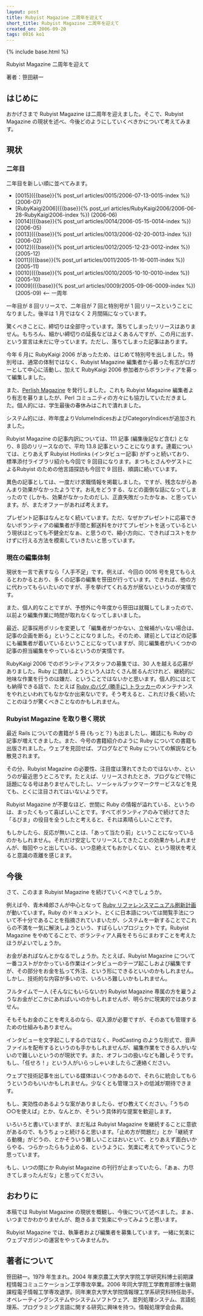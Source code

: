 ```yaml
---
layout: post
title: Rubyist Magazine 二周年を迎えて
short_title: Rubyist Magazine 二周年を迎えて
created_on: 2006-09-20
tags: 0016 ko1
---
```

{% include base.html %}


Rubyist Magazine 二周年を迎えて

著者：笹田耕一

## はじめに

おかげさまで Rubyist Magazine は二周年を迎えました。そこで、Rubyist Magazine の現状を述べ、今後どのようにしていくべきかについて考えてみます。

## 現状

### 二年目

二年目を新しい順に並べてみます。

* [0015]({{base}}{% post_url articles/0015/2006-07-13-0015-index %}) (2006-07)
* [RubyKaigi2006]({{base}}{% post_url articles/RubyKaigi2006/2006-06-28-RubyKaigi2006-index %}) (2006-06)
* [0014]({{base}}{% post_url articles/0014/2006-05-15-0014-index %}) (2006-05)
* [0013]({{base}}{% post_url articles/0013/2006-02-20-0013-index %}) (2006-02)
* [0012]({{base}}{% post_url articles/0012/2005-12-23-0012-index %}) (2005-12)
* [0011]({{base}}{% post_url articles/0011/2005-11-16-0011-index %}) (2005-11)
* [0010]({{base}}{% post_url articles/0010/2005-10-10-0010-index %}) (2005-10)
* [0009]({{base}}{% post_url articles/0009/2005-09-06-0009-index %}) (2005-09) &lt;-- 一周年


一年目が 8 回リリースで、二年目が 7 回と特別号が 1 回リリースということになりました。後半は 1 月ではなく 2 月間隔になっています。

驚くべきことに、締切りは全部守っています。落ちてしまったリリースはありません。もちろん、細かい締切りの延長などはよくあるんですが、この月に出す、という宣言は未だに守っています。ただし、落ちてしまった記事はあります。

今年 6 月に RubyKaigi 2006 があったため、はじめて特別号を出しました。特別号は、通常の体制ではなく、Rubyist Magazine 編集者から募った有志がロガーとして中心に活動し、加えて RubyKaigi 2006 参加者からボランティアを募って編集しました。

また、[Perlish Magazine](http://jp.rubyist.net/PerlMa/) を発行しました。これも Rubyist Magazine 編集者より有志を募りましたが、Perl コミュニティの方々にも協力していただきました。個人的には、学生最後の春休みはこれで潰れました。

システム的には、昨年度よりVolumeIndicesおよびCategoryIndicesが追加されました。

Rubyist Magazine の記事内訳については、111 記事 (編集後記など含む) となり、8 回のリリースなので、平均 13.8 記事ということになります。連載については、とりあえず Rubyist Hotlinks (インタビュー記事) がずっと続いており、標準添付ライブラリ紹介も今回で 9 回目になります。まつもとさんやゲストによるRubyist のための他言語探訪も今回で 9 回目、順調に続いています。

異色の記事としては、一度だけ求職情報を掲載しました。ですが、残念ながらあんまり効果がなかったようです。お礼をどうする、などの面倒な話になってしまったので (しかも、効果がなかったのだし)、正直失敗だったかなぁ、と思っています。が、またオファーがあれば考えます。

プレゼント記事はなんとなく続いています。ただ、なぜかプレゼントに応募できないボランティアの編集者が手間と郵送料をかけてプレゼントを送っているという現状はとっても不健全だなぁ、と思うので、縮小方向に、できればコストをかけずに行える方法を模索していきたいと思っています。

### 現在の編集体制

現状を一言で表すなら「人手不足」です。例えば、今回の 0016 号を見てもらえるとわかるとおり、多くの記事の編集を笹田が行っています。できれば、他の方に代わってもらいたいのですが、手を挙げてくれる方が居ないというのが実情です。

また、個人的なことですが、予想外に今年度から笹田は就職してしまったので、以前より編集作業に時間が取れなくなってしまいました。

最近、記事採用ポリシを変更して「編集者がつかない、立候補がいない場合は、記事の企画を断る」ということになりました。そのため、建前としてはどの記事にも編集者が着いているということになっていますが、同じ編集者がいくつかの記事の担当編集をやっているというのが実情です。

RubyKaigi 2006 でのボランティアスタッフの募集では、30 人を越える応募がありました。Ruby に貢献しようという人はたくさん居るんだけれど、継続的に地味な作業を行うのは嫌だ、ということではないかと思います。個人的にはとても納得できる話で、たとえば [Ruby のバグ (勝手に) トラッカー](http://mput.dip.jp/rubybugs/)のメンテナンスをやれといわれてもなかなか出来ないです。そう考えると、これだけ長く続いたことのほうが驚くべきことなのかもしれません。

### Rubyist Magazine を取り巻く現状

最近 Rails についての書籍が 5 冊 (もっと？) も出ましたし、雑誌にも Ruby の記事が増えてきました。また、今号の書籍紹介のように Ruby についての書籍も出版されました。ウェブを見回せば、ブログなどで Ruby についての解説なども散見されます。

その分、Rubyist Magazine の必要性、注目度は薄れてきたのではないか、というのが最近思うところです。たとえば、リリースされたとき、ブログなどで特に話題になる号はありませんでしたし、ソーシャルブックマークサービスなどを見ても、とくに注目されてはいないようです。

Rubyist Magazine が不要なほど、世間に Ruby の情報が溢れている、というのは、まったくもって喜ばしいことです。すべてボランティアのみで続けてきた「るびま」の役目を全うしたと考えると、それは素晴らしいことです。

もしかしたら、反応が無いことは、「あって当たり前」ということになっているのかもしれません。それだけ安定してリリースしてきたことの効果かもしれませんが、毎回やっと出している、いつ息絶えてもおかしくない、という現状を考えると意識の乖離を感じます。

## 今後

さて、このまま Rubyist Magazine を続けていくべきでしょうか。

例えば今、青木峰郎さんが中心となって [Ruby リファレンスマニュアル刷新計画](http://www.fdiary.net/ml/ruby-reference-manual/msg/46)が動いています。Ruby のドキュメント、とくに日本語については閲覧手法について不十分であることを指摘されていまいたが、システムを一新することでこれらの不満を一気に解決しようという、すばらしいプロジェクトです。Rubyist Magazine をやめてることで、ボランティア人員をそちらにまわすことを考えたほうがよいでしょうか。

お金があればなんとかなるでしょうか。たとえば、Rubyist Magazine について一番コストがかかっている作業はインタビューのテープ起こしおよび編集ですが、その部分をお金を払って外注、という形にできるといいのかもしれません。しかし、技術的な内容が多いので、いろいろ難しいかもしれません。

フルタイムで一人 (そんなにもいらないか) Rubyist Magazine 専属の方を雇うようなお金がどこかにあればいいのかもしれませんが、明らかに現実的ではありません。

そもそもお金のことを考えるのなら、収入源が必要ですが、そのあても管理するための仕組みもありません。

インタビューを文字起こしするのではなく、PodCasting のような形式で、音声ファイルを配布するというのも手かもしれませんが、編集作業をできる人がいないので難しいというのが現状です。また、オフレコの扱いなども難しそうです。もし、「任せろ！」という人がいらっしゃいましたらご連絡ください。

ウェブで技術記事を出している媒体はいくつかあるので、それらに統合してもらうというのもいいかもしれません。少なくとも管理コストの低減が期待できます。

もし、実効性のあるような案がありましたら、ぜひ教えてください。「うちの○○を使えば」とか、なんとか、そういう具体的な提案を歓迎します。

いろいろと書いていますが、まだ私は Rubyist Magazine を継続することに意欲があるので、もうちょっと続けると思います。「止め方が問題だ」とか「継続する動機」がどうの、とかそういう難しいことはおいといて、とりあえず面白いからやる、つらかったらもう止める、というように、気楽に考えてやっていこうと思っています。

もし、いつの間にか Rubyist Magazine の刊行が止まっていたら、「あぁ、力尽きてしまったんだな」と思ってください。

## おわりに

本稿では Rubyist Magazine の現状を概観し、今後について述べました。まぁ、いつまでかわかりませんが、飽きるまで気楽にやってみようと思います。

Rubyist Magazine では、執筆者および編集者を募集しています。一緒に気楽にウェブマガジンの運営をやってみませんか。

## 著者について

笹田耕一。1979 年生まれ。2004 年東京農工大学大学院工学研究科博士前期課程情報コミュニケーション工学専攻卒業。2006 年同大学院工学教育部博士後期課程電子情報工学専攻退学。同年東京大学大学院情報理工学系研究科特任助手。オペレーティングシステムやシステムソフトウェア、並列処理システム、言語処理系、プログラミング言語に関する研究に興味を持つ。情報処理学会会員。


